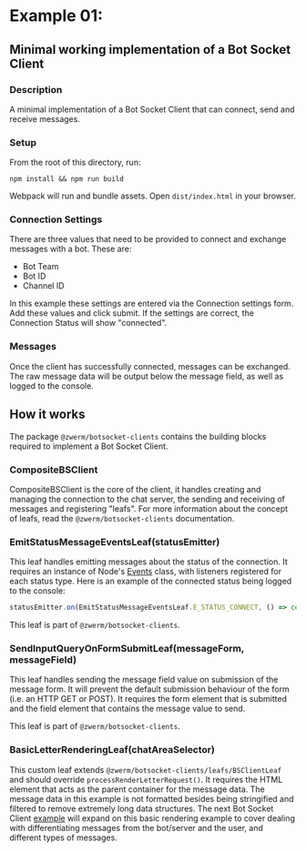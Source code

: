 # Example 01:
## Minimal working implementation of a Bot Socket Client
### Description
A minimal implementation of a Bot Socket Client that can connect, send and receive messages.
### Setup
From the root of this directory, run:
```
npm install && npm run build
```
Webpack will run and bundle assets. Open `dist/index.html` in your browser.
### Connection Settings
There are three values that need to be provided to connect and exchange messages with a bot. These are:
* Bot Team
* Bot ID
* Channel ID

In this example these settings are entered via the Connection settings form. Add these values and click submit. If the settings are correct, the Connection Status will show "connected".

### Messages
Once the client has successfully connected, messages can be exchanged. The raw message data will be output below the message field, as well as logged to the console.

## How it works
The package `@zwerm/botsocket-clients` contains the building blocks required to implement a Bot Socket Client.
### CompositeBSClient
CompositeBSClient is the core of the client, it handles creating and managing the connection to the chat server, the sending and receiving of messages and registering "leafs". For more information about the concept of leafs, read the `@zwerm/botsocket-clients` documentation.
### EmitStatusMessageEventsLeaf(statusEmitter)
This leaf handles emitting messages about the status of the connection. It requires an instance of Node's [Events](https://nodejs.org/api/events.html) class, with listeners registered for each status type. Here is an example of the connected status being logged to the console:
```javascript
statusEmitter.on(EmitStatusMessageEventsLeaf.E_STATUS_CONNECT, () => console.log('connected'));
```

This leaf is part of `@zwerm/botsocket-clients`.
### SendInputQueryOnFormSubmitLeaf(messageForm, messageField)
This leaf handles sending the message field value on submission of the message form. It will prevent the default submission behaviour of the form (i.e. an HTTP GET or POST). It requires the form element that is submitted and the field element that contains the message value to send.

This leaf is part of `@zwerm/botsocket-clients`.
### BasicLetterRenderingLeaf(chatAreaSelector)
This custom leaf extends `@zwerm/botsocket-clients/leafs/BSClientLeaf` and should override `processRenderLetterRequest()`. It requires the HTML element that acts as the parent container for the message data. The message data in this example is not formatted besides being stringified and filtered to remove extremely long data structures. The next Bot Socket Client [example](../02-extended/) will expand on this basic rendering example to cover dealing with differentiating messages from the bot/server and the user, and different types of messages.
